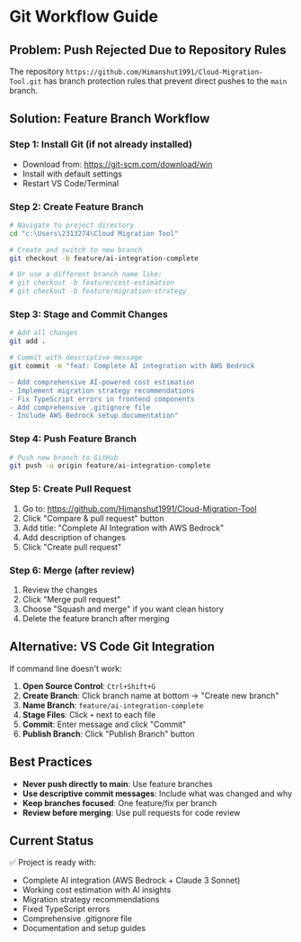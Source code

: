 # Git Workflow Guide

## Problem: Push Rejected Due to Repository Rules

The repository `https://github.com/Himanshut1991/Cloud-Migration-Tool.git` has branch protection rules that prevent direct pushes to the `main` branch.

## Solution: Feature Branch Workflow

### Step 1: Install Git (if not already installed)
- Download from: https://git-scm.com/download/win
- Install with default settings
- Restart VS Code/Terminal

### Step 2: Create Feature Branch
```bash
# Navigate to project directory
cd "c:\Users\2313274\Cloud Migration Tool"

# Create and switch to new branch
git checkout -b feature/ai-integration-complete

# Or use a different branch name like:
# git checkout -b feature/cost-estimation
# git checkout -b feature/migration-strategy
```

### Step 3: Stage and Commit Changes
```bash
# Add all changes
git add .

# Commit with descriptive message
git commit -m "feat: Complete AI integration with AWS Bedrock

- Add comprehensive AI-powered cost estimation
- Implement migration strategy recommendations
- Fix TypeScript errors in frontend components
- Add comprehensive .gitignore file
- Include AWS Bedrock setup documentation"
```

### Step 4: Push Feature Branch
```bash
# Push new branch to GitHub
git push -u origin feature/ai-integration-complete
```

### Step 5: Create Pull Request
1. Go to: https://github.com/Himanshut1991/Cloud-Migration-Tool
2. Click "Compare & pull request" button
3. Add title: "Complete AI Integration with AWS Bedrock"
4. Add description of changes
5. Click "Create pull request"

### Step 6: Merge (after review)
1. Review the changes
2. Click "Merge pull request"
3. Choose "Squash and merge" if you want clean history
4. Delete the feature branch after merging

## Alternative: VS Code Git Integration

If command line doesn't work:

1. **Open Source Control**: `Ctrl+Shift+G`
2. **Create Branch**: Click branch name at bottom → "Create new branch"
3. **Name Branch**: `feature/ai-integration-complete`
4. **Stage Files**: Click `+` next to each file
5. **Commit**: Enter message and click "Commit"
6. **Publish Branch**: Click "Publish Branch" button

## Best Practices

- **Never push directly to main**: Use feature branches
- **Use descriptive commit messages**: Include what was changed and why
- **Keep branches focused**: One feature/fix per branch
- **Review before merging**: Use pull requests for code review

## Current Status

✅ Project is ready with:
- Complete AI integration (AWS Bedrock + Claude 3 Sonnet)
- Working cost estimation with AI insights
- Migration strategy recommendations
- Fixed TypeScript errors
- Comprehensive .gitignore file
- Documentation and setup guides
